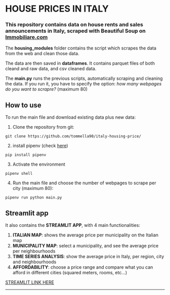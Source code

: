 # HOUSE PRICES IN ITALY
### This repository contains data on house rents and sales announcements in Italy, scraped with Beautiful Soup on [Immobiliare.com](https://www.immobiliare.it/vendita-case/milano/?criterio=rilevanza)

The **housing_modules** folder contains the script which scrapes the data from the web and clean those data. 

The data are then saved in **dataframes**. It contains parquet files of both cleand and raw data, and csv cleaned data.

The **main.py** runs the previous scripts, automatically scraping and cleaning the data. If you run it, you have to specify the option: *how many webpages do you want to scrapre?* (maximum 80)

## How to use
To run the main file and download existing data plus new data: 

1) Clone the repository from git: 
```
git clone https://github.com/tommella90/italy-housing-price/
```

2) install pipenv (check [here](https://realpython.com/pipenv-guide/))
```
pip install pipenv
```

3) Activate the environment
```
pipenv shell
```

4) Run the main file and choose the number of webpages to scrape per city (maximum 80): 
```
pipenv run python main.py
```

## Streamlit app
It also contains the **STREAMLIT APP**, with 4 main functionalities: 
1) **ITALIAN MAP**: shows the average price per municipality on the Italian map 
2) **MUNICIPALITY MAP**: select a municipality, and see the average price per neighbourhoods 
3) **TIME SERIES ANALYSIS**: show the average price in Italy, per region, city and neighbourhoods
4) **AFFORDABILITY**: choose a price range and compare what you can afford in different cities (squared meters, rooms, etc...)

[STREAMLIT LINK HERE](https://tommella90-italy-house-prici-streamlit-appstreamlit-main-p06j3n.streamlit.app/)
____________________________________